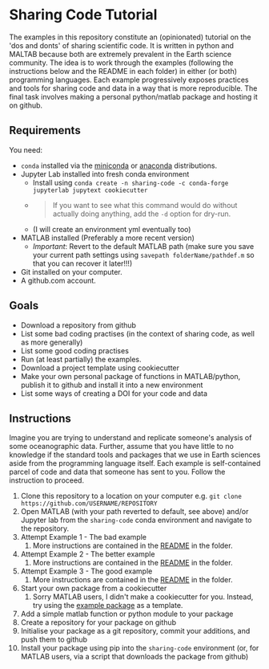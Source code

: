 # Sharing Code Tutorial

The examples in this repository constitute an (opinionated) tutorial on the 'dos and donts' of sharing scientific code. It is written in python and MALTAB because both are extremely prevalent in the Earth science community. The idea is to work through the examples (following the instructions below and the README in each folder) in either (or both) programming languages. Each example progressively exposes practices and tools for sharing code and data in a way that is more reproducible. The final task involves making a personal python/matlab package and hosting it on github.

## Requirements

You need:

* `conda` installed via the [miniconda](https://docs.conda.io/en/latest/miniconda.html) or [anaconda](https://docs.anaconda.com/anaconda/install/index.html) distributions.
* Jupyter Lab installed into fresh conda environment
  * Install using `conda create -n sharing-code -c conda-forge jupyterlab jupytext cookiecutter`
  * > If you want to see what this command would do without actually doing anything, add the `-d` option for dry-run.
  * (I will create an environment yml eventually too)
* MATLAB installed (Preferably a more recent version)
  * _Important_: Revert to the default MATLAB path (make sure you save your current path settings using `savepath folderName/pathdef.m` so that you can recover it later!!!)
* Git installed on your computer.
* A github.com account.

## Goals

* Download a repository from github
* List some bad coding practises (in the context of sharing code, as well as more generally)
* List some good coding practises
* Run (at least partially) the examples.
* Download a project template using cookiecutter
* Make your own personal package of functions in MATLAB/python, publish it to github and install it into a new environment
* List some ways of creating a DOI for your code and data

## Instructions

Imagine you are trying to understand and replicate someone's analysis of some oceanographic data. Further, assume that you have little to no knowledge if the standard tools and packages that we use in Earth sciences aside from the programming language itself. Each example is self-contained parcel of code and data that someone has sent to you. Follow the instruction to proceed.

1) Clone this repository to a location on your computer e.g. `git clone https://github.com/USERNAME/REPOSITORY`
1) Open MATLAB (with your path reverted to default, see above) and/or Jupyter lab from the `sharing-code` conda environment and navigate to the repository.
1) Attempt Example 1 - The bad example
    1) More instructions are contained in the [README](bad_example/README.md) in the folder.
1) Attempt Example 2 - The better example
    1) More instructions are contained in the [README](better_example/README.md) in the folder.
1) Attempt Example 3 - The good example
    1) More instructions are contained in the [README](good_example/README.md) in the folder.
1) Start your own package from a cookiecutter
    1) Sorry MATLAB users, I didn't make a cookiecutter for you. Instead, try using the [example package](https://github.com/jessecusack/example_matlab_toolbox) as a template.
1) Add a simple matlab function or python module to your package
1) Create a repository for your package on github
1) Initialise your package as a git repository, commit your additions, and push them to github
1) Install your package using pip into the `sharing-code` environment (or, for MATLAB users, via a script that downloads the package from github)
